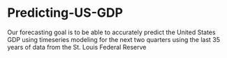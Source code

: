 # Predicting-US-GDP
Our forecasting goal is to be able to accurately predict the United States GDP using timeseries modeling for the next two quarters using the last 35 years of data from the St. Louis Federal Reserve
